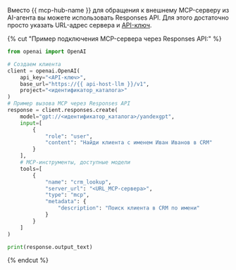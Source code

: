 Вместо {{ mcp-hub-name }} для обращения к внешнему MCP-серверу из AI-агента вы можете использовать Responses API. Для этого достаточно просто указать URL-адрес сервера и [API-ключ](../../../iam/concepts/authorization/api-key.md).

{% cut "Пример подключения MCP-сервера через Responses API:" %}

```python
from openai import OpenAI

# Создаем клиента
client = openai.OpenAI(
    api_key="<API-ключ>",
    base_url="https://{{ api-host-llm }}/v1",
    project="<идентификатор_каталога>"
)
# Пример вызова MCP через Responses API
response = client.responses.create(
    model="gpt://<идентификатор_каталога>/yandexgpt",
    input=[
        {
            "role": "user",
            "content": "Найди клиента с именем Иван Иванов в CRM"
        }
    ],
    # MCP-инструменты, доступные модели
    tools=[
        {
            "name": "crm_lookup",
            "server_url": "<URL_MCP-сервера>",
            "type": "mcp",
            "metadata": {
                "description": "Поиск клиента в CRM по имени"
            }
        }
    ]
)

print(response.output_text)
```

{% endcut %}